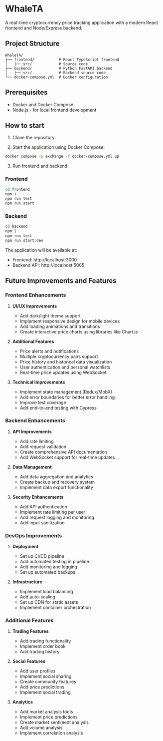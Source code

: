 # WhaleTA

A real-time cryptocurrency price tracking application with a modern React frontend and Node/Express backend.

## Project Structure

```
WhaleTA/
├── frontend/           # React TypeScript frontend
│   ├── src/            # Source code
├── backend/            # Python FastAPI backend
│   ├── src/            # Backend source code
└── docker-compose.yml  # Docker configuration
```

## Prerequisites

- Docker and Docker Compose
- Node.js - for local frontend development

## How to start 

1. Clone the repository:

2. Start the application using Docker Compose:
```bash
docker compose -p exchange -f docker-compose.yml up
```
3. Run frontend and backend 
### Frontend 
```bash
cd frontend
npm i
npm run test
npm run start
```

### Backend
```bash
cd backend
npm i
npm run test
npm run start:dev
```

The application will be available at:
- Frontend: http://localhost:3000
- Backend API: http://localhost:5005

## Future Improvements and Features

### Frontend Enhancements
1. **UI/UX Improvements**
   - Add dark/light theme support
   - Implement responsive design for mobile devices
   - Add loading animations and transitions
   - Create interactive price charts using libraries like Chart.js

2. **Additional Features**
   - Price alerts and notifications
   - Multiple cryptocurrency pairs support
   - Price history and historical data visualization
   - User authentication and personal watchlists
   - Real-time price updates using WebSocket

3. **Technical Improvements**
   - Implement state management (Redux/MobX)
   - Add error boundaries for better error handling
   - Improve test coverage
   - Add end-to-end testing with Cypress

### Backend Enhancements
1. **API Improvements**
   - Add rate limiting
   - Add request validation
   - Create comprehensive API documentation
   - Add WebSocket support for real-time updates

2. **Data Management**
   - Add data aggregation and analytics
   - Create backup and recovery system
   - Implement data export functionality

3. **Security Enhancements**
   - Add API authentication
   - Implement rate limiting per user
   - Add request logging and monitoring
   - Add input sanitization

### DevOps Improvements
1. **Deployment**
   - Set up CI/CD pipeline
   - Add automated testing in pipeline
   - Add monitoring and logging
   - Set up automated backups

2. **Infrastructure**
   - Implement load balancing
   - Add auto-scaling
   - Set up CDN for static assets
   - Implement container orchestration

### Additional Features
1. **Trading Features**
   - Add trading functionality
   - Implement order book
   - Add trading history

2. **Social Features**
   - Add user profiles
   - Implement social sharing
   - Create community features
   - Add price predictions
   - Implement social trading

3. **Analytics**
   - Add market analysis tools
   - Implement price predictions
   - Create market sentiment analysis
   - Add volume analysis
   - Implement correlation analysis
